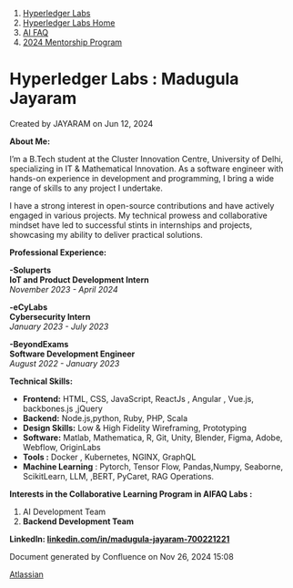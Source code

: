 1. [Hyperledger Labs](index.html)
2. [Hyperledger Labs Home](Hyperledger-Labs-Home_20283400.html)
3. [AI FAQ](AI-FAQ_20290949.html)
4. [2024 Mentorship Program](2024-Mentorship-Program_20291094.html)

# Hyperledger Labs : Madugula Jayaram

Created by JAYARAM on Jun 12, 2024

**About Me:**

I’m a B.Tech student at the Cluster Innovation Centre, University of Delhi, specializing in IT &amp; Mathematical Innovation. As a software engineer with hands-on experience in development and programming, I bring a wide range of skills to any project I undertake.

I have a strong interest in open-source contributions and have actively engaged in various projects. My technical prowess and collaborative mindset have led to successful stints in internships and projects, showcasing my ability to deliver practical solutions.

**Professional Experience:**

**-Soluperts  
IoT and Product Development Intern**  
*November 2023 - April 2024*

**-eCyLabs  
Cybersecurity Intern**  
*January 2023 - July 2023*

**-BeyondExams  
Software Development Engineer**  
*August 2022 - January 2023*

**Technical Skills:**

- **Frontend:** HTML, CSS, JavaScript, ReactJs , Angular , Vue.js, backbones.js ,jQuery
- **Backend:** Node.js,python, Ruby, PHP, Scala
- **Design Skills:** Low &amp; High Fidelity Wireframing, Prototyping
- **Software:** Matlab, Mathematica, R, Git, Unity, Blender, Figma, Adobe, Webflow, OriginLabs
- **Tools :** Docker , Kubernetes, NGINX, GraphQL
- **Machine Learning** : Pytorch, Tensor Flow, Pandas,Numpy, Seaborne, ScikitLearn, LLM, ,BERT, PyCaret, RAG Operations.
  

**Interests in the Collaborative Learning Program in AIFAQ Labs :**

1. AI Development Team
2. **Backend Development Team**

**LinkedIn: [linkedin.com/in/madugula-jayaram-700221221](http://linkedin.com/in/madugula-jayaram-700221221)**

Document generated by Confluence on Nov 26, 2024 15:08

[Atlassian](http://www.atlassian.com/)
